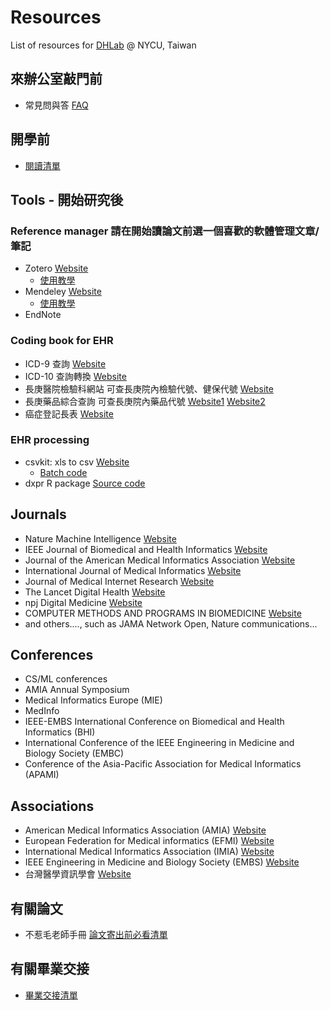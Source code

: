 # Resources
List of resources for [DHLab](https://dhlab-tseng.github.io) @ NYCU, Taiwan

## 來辦公室敲門前
- 常見問與答 [FAQ](https://github.com/DHLab-TSENG/Resources/blob/master/FAQ.md)

## 開學前
- [閱讀清單](https://github.com/DHLab-TSENG/Resources/blob/master/ReadingList.md) 

## Tools - 開始研究後

### Reference manager 請在開始讀論文前選一個喜歡的軟體管理文章/筆記
- Zotero [Website](https://www.zotero.org/)
  - [使用教學](http://tul.blog.ntu.edu.tw/archives/category/%E5%85%B6%E4%BB%96%E6%9B%B8%E7%9B%AE%E7%AE%A1%E7%90%86%E8%BB%9F%E9%AB%94/zotero)
- Mendeley [Website](https://www.mendeley.com/)
  - [使用教學](http://tul.blog.ntu.edu.tw/archives/5344)
- EndNote

### Coding book for EHR
- ICD-9 查詢 [Website](http://www.icd9data.com/)
- ICD-10 查詢轉換 [Website](http://www.icd10data.com/)
- 長庚醫院檢驗科網站 可查長庚院內檢驗代號、健保代號 [Website](https://www1.cgmh.org.tw/intr/intr2/c3920/sop/mastermanage.asp)
- 長庚藥品綜合查詢 可查長庚院內藥品代號 [Website1](https://www.cgmh.org.tw/stor/drug001.aspx) [Website2](http://cghasp.cgmh.org.tw/newmedic/medic_main.asp)
- 癌症登記長表 [Website](https://www.mohw.gov.tw/dl-69830-995c0cf0-12c8-4649-a399-7fb790cead2e.html)
  
### EHR processing
- csvkit: xls to csv [Website](https://github.com/wireservice/csvkit)
    - [Batch code](https://github.com/DHLab-CGU/Resources/blob/master/Convert.bat)
- dxpr R package [Source code](https://github.com/DHLab-CGU/dxpr)
  
## Journals

- Nature Machine Intelligence [Website](https://www.nature.com/natmachintell/)
- IEEE Journal of Biomedical and Health Informatics [Website](https://ieeexplore.ieee.org/xpl/RecentIssue.jsp?punumber=6221020)
- Journal of the American Medical Informatics Association [Website](https://academic.oup.com/jamia)
- International Journal of Medical Informatics [Website](https://www.sciencedirect.com/journal/international-journal-of-medical-informatics)
- Journal of Medical Internet Research [Website](https://www.jmir.org/)
- The Lancet Digital Health [Website](https://www.thelancet.com/journals/landig/home)
- npj Digital Medicine [Website](https://www.nature.com/npjdigitalmed/)
- COMPUTER METHODS AND PROGRAMS IN BIOMEDICINE [Website](https://www.sciencedirect.com/journal/computer-methods-and-programs-in-biomedicine)
- and others...., such as JAMA Network Open, Nature communications...

## Conferences

- CS/ML conferences
- AMIA Annual Symposium 
- Medical Informatics Europe (MIE)
- MedInfo 
- IEEE-EMBS International Conference on Biomedical and Health Informatics (BHI)
- International Conference of the IEEE Engineering in Medicine and Biology Society (EMBC) 
- Conference of the Asia-Pacific Association for Medical Informatics (APAMI)

## Associations

- American Medical Informatics Association (AMIA) [Website](https://www.amia.org/)
- European Federation for Medical informatics (EFMI) [Website](https://www.efmi.org/)
- International Medical Informatics Association (IMIA) [Website](http://www.imia-medinfo.org/wp)
- IEEE Engineering in Medicine and Biology Society (EMBS) [Website](http://www.embs.org/)
- 台灣醫學資訊學會 [Website](http://www.medinfo.org.tw/)

## 有關論文

- 不惹毛老師手冊 [論文寄出前必看清單](https://github.com/DHLab-CGU/Resources/blob/master/ManuscriptCheckList.md)

## 有關畢業交接

- [畢業交接清單](https://github.com/DHLab-TSENG/Resources/blob/master/GraduationChecklist.md)


